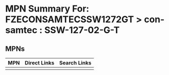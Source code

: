 



# MPN Summary For: FZECONSAMTECSSW1272GT > con-samtec : SSW-127-02-G-T

## MPNs
  

|MPN|Direct Links|Search Links|
| :--- | :--- | :--- |
||||
